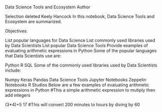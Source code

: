 Data Science Tools and Ecosystem
Author






Selection deleted
Keely Hancock
In this notebook, Data Science Tools and Ecosystem are summarized.

Objectives:

List popular languages for Data Science
List commonly used libraries used by Data Scientists
List popular Data Science Tools
Provide examples of evaluating arithmetic expressions in Python
Some of the popular languages that Data Scientists use are:

Python
R
SQL
Some of the commonly used libraries used by Data Scientists include:

Numpy
Keras
Pandas
Data Science Tools
Jupyter Notebooks
Zeppelin Notebooks
R Studios
Below are a few examples of evaluating arithmetic expressions in Python
#This a simple arithmetic expression to mutiply then add integers

(3*4)+5
17
#This will convert 200 minutes to hours by diving by 60
